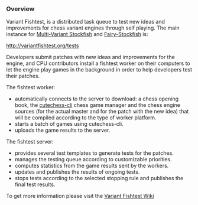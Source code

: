 ### Overview

Variant Fishtest, is a distributed task queue to test new ideas and improvements for chess variant engines through self playing. The main instance for [Multi-Variant Stockfish](https://github.com/ddugovic/Stockfish) and [Fairy-Stockfish](https://github.com/ianfab/Fairy-Stockfish) is:

http://variantfishtest.org/tests

Developers submit patches with new ideas and improvements for the engine, and CPU contributors install a fishtest worker on their computers to let the engine play games in the background in order to help developers test their patches.

The fishtest worker:
- automatically connects to the server to download: a chess opening book, the [cutechess-cli](https://github.com/ddugovic/Stockfish/wiki/How-To-build-cutechess-with-Qt-5-static) chess game manager and the chess engine sources (for the actual master and for the patch with the new idea) that will be compiled according to the type of worker platform.
- starts a batch of games using cutechess-cli.
- uploads the game results to the server.

The fishtest server:
- provides several test templates to generate tests for the patches.
- manages the testing queue according to customizable priorities.
- computes statistics from the game results sent by the workers.
- updates and publishes the results of ongoing tests.
- stops tests according to the selected stopping rule and publishes the final test results.

To get more information please visit the [Variant Fishtest Wiki](https://github.com/ianfab/fishtest/wiki)
